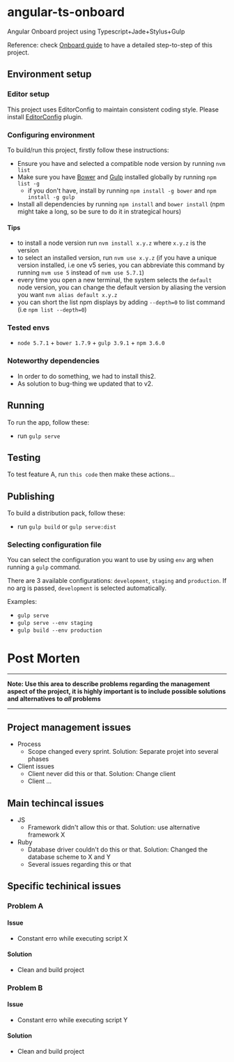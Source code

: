 # angular-ts-onboard
Angular Onboard project using Typescript+Jade+Stylus+Gulp

Reference: check [Onboard guide](guide.md) to have a detailed step-to-step of this project.

## Environment setup

### Editor setup

This project uses EditorConfig to maintain consistent coding style. Please install [EditorConfig](http://editorconfig.org/) plugin.


### Configuring environment

To build/run this project, firstly follow these instructions:

- Ensure you have and selected a compatible node version by running `nvm list`
- Make sure you have [Bower](http://bower.io/) and [Gulp](http://gulpjs.com/) installed globally by running `npm list -g`
  - if you don't have, install by running `npm install -g bower` and `npm install -g gulp`
- Install all dependencies by running `npm install` and `bower install` (npm might take a long, so be sure to do it in strategical hours)

#### Tips

- to install a node version run `nvm install x.y.z` where `x.y.z` is the version
- to select an installed version, run `nvm use x.y.z` (if you have a unique version installed, i.e one v5 series, you can abbreviate this command by running `nvm use 5` instead of `nvm use 5.7.1`)
- every time you open a new terminal, the system selects the `default` node version, you can change the default version by aliasing the version you want `nvm alias default x.y.z`
- you can short the list npm displays by adding `--depth=0` to list command (i.e `npm list --depth=0`)


### Tested envs

- `node 5.7.1` + `bower 1.7.9` + `gulp 3.9.1` + `npm 3.6.0`


### Noteworthy dependencies

- In order to do something, we had to install this2.
- As solution to bug-thing we updated that to v2.


## Running

To run the app, follow these:

- run `gulp serve`


## Testing

To test feature A, run `this code` then make these actions...


## Publishing

To build a distribution pack, follow these:

- run `gulp build` or `gulp serve:dist`


### Selecting configuration file

You can select the configuration you want to use by using `env` arg when running a `gulp` command.

There are 3 available configurations: `development`, `staging` and `production`. If no arg is passed, `development` is selected automatically.

Examples:

- `gulp serve`
- `gulp serve --env staging`
- `gulp build --env production`


# Post Morten

---

**Note: Use this area to describe problems regarding the management aspect of the project, it is highly important is to include possible solutions and alternatives to *all* problems**

---


## Project management issues

- Process
  - Scope changed every sprint. Solution: Separate projet into several phases
- Client issues
  - Client never did this or that. Solution: Change client
  - Client ...

## Main techincal issues

- JS
  - Framework didn't allow this or that. Solution: use alternative framework X
- Ruby
  - Database driver couldn't do this or that. Solution: Changed the database scheme to X and Y
  - Several issues regarding this or that

## Specific techinical issues

### Problem A

#### Issue

- Constant erro while executing script X

#### Solution

- Clean and build project


### Problem B

#### Issue

- Constant erro while executing script Y

#### Solution

- Clean and build project
